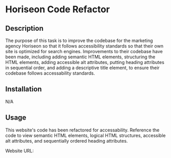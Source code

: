 # Horiseon Code Refactor

## Description

The purpose of this task is to improve the codebase for the marketing agency Horiseon so that it follows accessibility standards so that their own site is optimized for search engines. Improvements to their codebase have been made, including adding semantic HTML elements, structuring the HTML elements, adding accessible alt attributes, putting heading attributes in sequential order, and adding a descriptive title element, to ensure their codebase follows accessability standards.


## Installation

N/A

## Usage

This website's code has been refactored for accessability. Reference the code to view semantic HTML elements, logical HTML structures, accessible alt attributes, and sequentially ordered heading attributes.

Website URL: 
<!--add image of deployed website>


## Credits

N/A